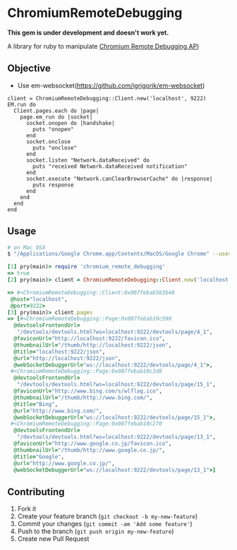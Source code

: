 # ChromiumRemoteDebugging

**This gem is under development and doesn't work yet.**

A library for ruby to manipulate [Chromium Remote Debugging API](https://developers.google.com/chrome-developer-tools/docs/debugger-protocol)

## Objective
* Use em-websocket(https://github.com/igrigorik/em-websocket)

```
client = ChromiumRemoteDebugging::Client.new('localhost', 9222)
EM.run do
  Client.pages.each do |page|
    page.em_run do |socket|
      socket.onopen do |handshake|
        puts "onopen"
      end
      socket.onclose
        puts "onclose"
      end
      socket.listen "Network.dataReceived" do
        puts "received Network.dataReceived notification"
      end
      socket.execute "Network.canClearBrowserCache" do |response|
        puts response
      end
    end
  end
end
```
<!--
## Installation

Add this line to your application's Gemfile:

    gem 'chromium_remote_debugging'

And then execute:

    $ bundle

Or install it yourself as:

    $ gem install chromium_remote_debugging

-->

## Usage
```bash
# on Mac OSX
$ "/Applications/Google Chrome.app/Contents/MacOS/Google Chrome" --user-data-dir=/tmp/google_chrome --remote-debugging-port=9222
```

```ruby
[1] pry(main)> require 'chromium_remote_debugging'
=> true
[2] pry(main)> client = ChromiumRemoteDebugging::Client.new('localhost', 9222)

=> #<ChromiumRemoteDebugging::Client:0x007febab5b3b48
 @host="localhost",
 @port=9222>
[3] pry(main)> client.pages
=> [#<ChromiumRemoteDebugging::Page:0x007febab10c590
  @devtoolsFrontendUrl=
   "/devtools/devtools.html?ws=localhost:9222/devtools/page/4_1",
  @faviconUrl="http://localhost:9222/favicon.ico",
  @thumbnailUrl="/thumb/http://localhost:9222/json",
  @title="localhost:9222/json",
  @url="http://localhost:9222/json",
  @webSocketDebuggerUrl="ws://localhost:9222/devtools/page/4_1">,
 #<ChromiumRemoteDebugging::Page:0x007febab10c3d8
  @devtoolsFrontendUrl=
   "/devtools/devtools.html?ws=localhost:9222/devtools/page/15_1",
  @faviconUrl="http://www.bing.com/s/wlflag.ico",
  @thumbnailUrl="/thumb/http://www.bing.com/",
  @title="Bing",
  @url="http://www.bing.com/",
  @webSocketDebuggerUrl="ws://localhost:9222/devtools/page/15_1">,
 #<ChromiumRemoteDebugging::Page:0x007febab10c270
  @devtoolsFrontendUrl=
   "/devtools/devtools.html?ws=localhost:9222/devtools/page/13_1",
  @faviconUrl="http://www.google.co.jp/favicon.ico",
  @thumbnailUrl="/thumb/http://www.google.co.jp/",
  @title="Google",
  @url="http://www.google.co.jp/",
  @webSocketDebuggerUrl="ws://localhost:9222/devtools/page/13_1">]
```

## Contributing

1. Fork it
2. Create your feature branch (`git checkout -b my-new-feature`)
3. Commit your changes (`git commit -am 'Add some feature'`)
4. Push to the branch (`git push origin my-new-feature`)
5. Create new Pull Request

